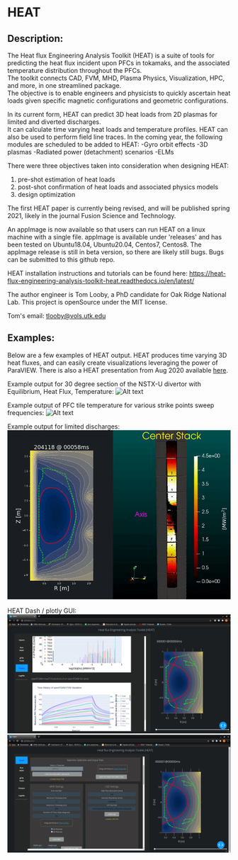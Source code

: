 # HEAT
## Description:
The Heat flux Engineering Analysis Toolkit (HEAT) is a suite of tools for predicting the heat flux
incident upon PFCs in tokamaks, and the associated temperature distribution throughout the PFCs.  
The toolkit connects CAD, FVM, MHD, Plasma Physics, Visualization, HPC, and more, in one streamlined package.  
The objective is to enable engineers and physicists to quickly ascertain heat loads given specific magnetic
configurations and geometric configurations.

In its current form, HEAT can predict 3D heat loads from 2D plasmas for limited and diverted discharges.  
It can calculate time varying heat loads and temperature profiles.  HEAT can also be used to perform
field line traces.  In the coming year, the following modules are scheduled to be added to HEAT:
-Gyro orbit effects
-3D plasmas
-Radiated power (detachment) scenarios
-ELMs

There were three objectives taken into consideration when designing HEAT:
1) pre-shot estimation of heat loads
2) post-shot confirmation of heat loads and associated physics models
3) design optimization

The first HEAT paper is currently being revised, and will be published spring 2021,
likely in the journal Fusion Science and Technology.

An appImage is now available so that users can run HEAT on a linux machine with a single
file.  appImage is available under 'releases' and has been tested on Ubuntu18.04, Ubuntu20.04,
Centos7, Centos8.  The appImage release is still in beta version, so there are likely still bugs.
Bugs can be submitted to this github repo.

HEAT installation instructions and tutorials can be found here:
https://heat-flux-engineering-analysis-toolkit-heat.readthedocs.io/en/latest/

The author engineer is Tom Looby, a PhD candidate for Oak Ridge National Lab.
This project is openSource under the MIT license.

Tom's email:  tlooby@vols.utk.edu

## Examples:
Below are a few examples of HEAT output.  HEAT produces time varying 3D heat fluxes, and can easily create visualizations leveraging the power of ParaVIEW.  There is also a HEAT presentation from Aug 2020 available [here](https://docs.google.com/presentation/d/1aqJRaxt97P6R4Kqz7xyaoegtxssHQQPuwvJgVM4cCII/edit?usp=sharing).


Example output for 30 degree section of the NSTX-U divertor with Equilibrium, Heat Flux, Temperature:
![Alt text](HF_T_EQ.gif "Example output of EQ, HF, T, video")

Example output of PFC tile temperature for various strike points sweep frequencies:
![Alt text](sideBySide.gif "Example output of EQ, HF, T, video")

Example output for limited discharges:
![Alt text](limiter.gif "Example output of EQ, HF, T, video")

HEAT Dash / plotly GUI:
![Alt text](gui1.png "HEAT DASH GUI")
![Alt text](gui2.png "HEAT DASH GUI")
